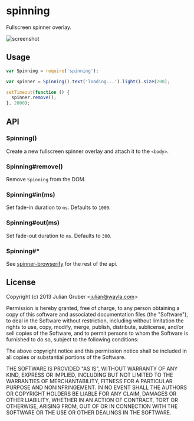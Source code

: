 
# spinning

Fullscreen spinner overlay.

![screenshot](http://i.cloudup.com/nvmiUQm74x.png)

## Usage

```js
var Spinning = require('spinning');

var spinner = Spinning().text('loading...').light().size(200);

setTimeout(function () {
  spinner.remove();
}, 2000);
```

## API

### Spinning()

Create a new fullscreen spinner overlay and attach it to the `<body>`.

### Spinning#remove()

Remove `Spinning` from the DOM.

### Spinning#in(ms)

Set fade-in duration to `ms`. Defaults to `1000`.

### Spinning#out(ms)

Set fade-out duration to `ms`. Defaults to `300`.

### Spinning#*

See [spinner-browserify](https://github.com/juliangruber/spinner-browserify)
for the rest of the api.

## License

Copyright (c) 2013 Julian Gruber &lt;julian@wayla.com&gt;

Permission is hereby granted, free of charge, to any person obtaining a copy
of this software and associated documentation files (the "Software"), to deal
in the Software without restriction, including without limitation the rights
to use, copy, modify, merge, publish, distribute, sublicense, and/or sell
copies of the Software, and to permit persons to whom the Software is
furnished to do so, subject to the following conditions:

The above copyright notice and this permission notice shall be included in
all copies or substantial portions of the Software.

THE SOFTWARE IS PROVIDED "AS IS", WITHOUT WARRANTY OF ANY KIND, EXPRESS OR
IMPLIED, INCLUDING BUT NOT LIMITED TO THE WARRANTIES OF MERCHANTABILITY,
FITNESS FOR A PARTICULAR PURPOSE AND NONINFRINGEMENT. IN NO EVENT SHALL THE
AUTHORS OR COPYRIGHT HOLDERS BE LIABLE FOR ANY CLAIM, DAMAGES OR OTHER
LIABILITY, WHETHER IN AN ACTION OF CONTRACT, TORT OR OTHERWISE, ARISING FROM,
OUT OF OR IN CONNECTION WITH THE SOFTWARE OR THE USE OR OTHER DEALINGS IN
THE SOFTWARE.
